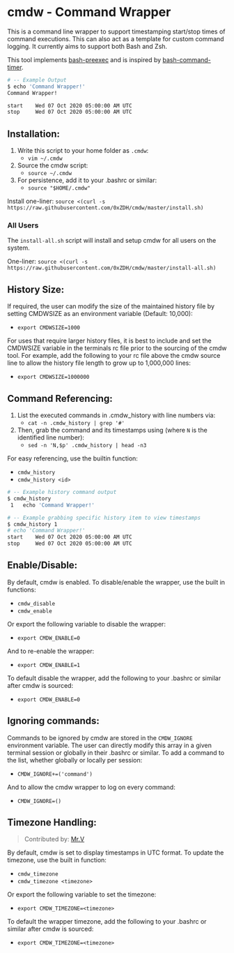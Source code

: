 # cmdw - Command Wrapper

This is a command line wrapper to support timestamping start/stop times of command executions. This can also act as a template for custom command logging. It currently aims to support both Bash and Zsh.

This tool implements [bash-preexec](https://github.com/rcaloras/bash-preexec) and is inspired by [bash-command-timer](https://github.com/jichu4n/bash-command-timer).

```bash
# -- Example Output
$ echo 'Command Wrapper!'
Command Wrapper!

start    Wed 07 Oct 2020 05:00:00 AM UTC
stop     Wed 07 Oct 2020 05:00:00 AM UTC
```

## Installation:
1. Write this script to your home folder as `.cmdw`:
    * `vim ~/.cmdw`
2. Source the cmdw script:
    * `source ~/.cmdw`
3. For persistence, add it to your .bashrc or similar:
    * `source "$HOME/.cmdw"`

Install one-liner: `source <(curl -s https://raw.githubusercontent.com/0xZDH/cmdw/master/install.sh)`

### All Users

The `install-all.sh` script will install and setup cmdw for all users on the system.

One-liner: `source <(curl -s https://raw.githubusercontent.com/0xZDH/cmdw/master/install-all.sh)`

## History Size:
If required, the user can modify the size of the maintained history file by setting CMDWSIZE as an environment variable (Default: 10,000):
* `export CMDWSIZE=1000`

For uses that require larger history files, it is best to include and set the CMDWSIZE variable in the terminals rc file prior to the sourcing of the cmdw tool. For example, add the following to your rc file above the cmdw source line to allow the history file length to grow up to 1,000,000 lines:
* `export CMDWSIZE=1000000`

## Command Referencing:
1. List the executed commands in .cmdw_history with line numbers via:
    * `cat -n .cmdw_history | grep '#'`
2. Then, grab the command and its timestamps using (where `N` is the identified line number):
    * `sed -n 'N,$p' .cmdw_history | head -n3`

For easy referencing, use the builtin function:
* `cmdw_history`
* `cmdw_history <id>`

```bash
# -- Example history command output
$ cmdw_history 
 1   echo 'Command Wrapper!'

# -- Example grabbing specific history item to view timestamps
$ cmdw_history 1
# echo 'Command Wrapper!'
start    Wed 07 Oct 2020 05:00:00 AM UTC
stop     Wed 07 Oct 2020 05:00:00 AM UTC
```

## Enable/Disable:
By default, cmdw is enabled. To disable/enable the wrapper, use the built in functions:
* `cmdw_disable`
* `cmdw_enable`

Or export the following variable to disable the wrapper:
* `export CMDW_ENABLE=0`

And to re-enable the wrapper:
* `export CMDW_ENABLE=1`

To default disable the wrapper, add the following to your .bashrc or similar after cmdw is sourced:
* `export CMDW_ENABLE=0`

## Ignoring commands:
Commands to be ignored by cmdw are stored in the `CMDW_IGNORE` environment variable. The user can directly modify this array in a given terminal session or globally in their .bashrc or similar. To add a command to the list, whether globally or locally per session:
* `CMDW_IGNORE+=('command')`

And to allow the cmdw wrapper to log on every command:
* `CMDW_IGNORE=()`

## Timezone Handling:

> Contributed by: [Mr.V](https://github.com/ring0lab)

By default, cmdw is set to display timestamps in UTC format. To update the timezone, use the built in function:
* `cmdw_timezone`
* `cmdw_timezone <timezone>`

Or export the following variable to set the timezone:
* `export CMDW_TIMEZONE=<timezone>`

To default the wrapper timezone, add the following to your .bashrc or similar after cmdw is sourced:
* `export CMDW_TIMEZONE=<timezone>`